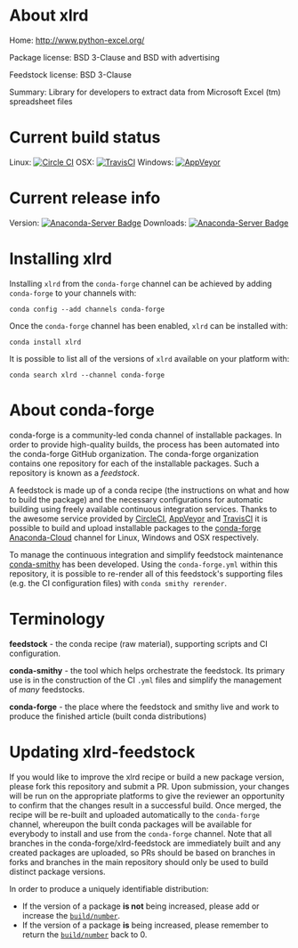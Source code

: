 About xlrd
==========

Home: http://www.python-excel.org/

Package license: BSD 3-Clause and BSD with advertising

Feedstock license: BSD 3-Clause

Summary: Library for developers to extract data from Microsoft Excel (tm) spreadsheet files



Current build status
====================

Linux: [![Circle CI](https://circleci.com/gh/conda-forge/xlrd-feedstock.svg?style=shield)](https://circleci.com/gh/conda-forge/xlrd-feedstock)
OSX: [![TravisCI](https://travis-ci.org/conda-forge/xlrd-feedstock.svg?branch=master)](https://travis-ci.org/conda-forge/xlrd-feedstock)
Windows: [![AppVeyor](https://ci.appveyor.com/api/projects/status/github/conda-forge/xlrd-feedstock?svg=True)](https://ci.appveyor.com/project/conda-forge/xlrd-feedstock/branch/master)

Current release info
====================
Version: [![Anaconda-Server Badge](https://anaconda.org/conda-forge/xlrd/badges/version.svg)](https://anaconda.org/conda-forge/xlrd)
Downloads: [![Anaconda-Server Badge](https://anaconda.org/conda-forge/xlrd/badges/downloads.svg)](https://anaconda.org/conda-forge/xlrd)

Installing xlrd
===============

Installing `xlrd` from the `conda-forge` channel can be achieved by adding `conda-forge` to your channels with:

```
conda config --add channels conda-forge
```

Once the `conda-forge` channel has been enabled, `xlrd` can be installed with:

```
conda install xlrd
```

It is possible to list all of the versions of `xlrd` available on your platform with:

```
conda search xlrd --channel conda-forge
```


About conda-forge
=================

conda-forge is a community-led conda channel of installable packages.
In order to provide high-quality builds, the process has been automated into the
conda-forge GitHub organization. The conda-forge organization contains one repository
for each of the installable packages. Such a repository is known as a *feedstock*.

A feedstock is made up of a conda recipe (the instructions on what and how to build
the package) and the necessary configurations for automatic building using freely
available continuous integration services. Thanks to the awesome service provided by
[CircleCI](https://circleci.com/), [AppVeyor](http://www.appveyor.com/)
and [TravisCI](https://travis-ci.org/) it is possible to build and upload installable
packages to the [conda-forge](https://anaconda.org/conda-forge)
[Anaconda-Cloud](http://docs.anaconda.org/) channel for Linux, Windows and OSX respectively.

To manage the continuous integration and simplify feedstock maintenance
[conda-smithy](http://github.com/conda-forge/conda-smithy) has been developed.
Using the ``conda-forge.yml`` within this repository, it is possible to re-render all of
this feedstock's supporting files (e.g. the CI configuration files) with ``conda smithy rerender``.


Terminology
===========

**feedstock** - the conda recipe (raw material), supporting scripts and CI configuration.

**conda-smithy** - the tool which helps orchestrate the feedstock.
                   Its primary use is in the construction of the CI ``.yml`` files
                   and simplify the management of *many* feedstocks.

**conda-forge** - the place where the feedstock and smithy live and work to
                  produce the finished article (built conda distributions)


Updating xlrd-feedstock
=======================

If you would like to improve the xlrd recipe or build a new
package version, please fork this repository and submit a PR. Upon submission,
your changes will be run on the appropriate platforms to give the reviewer an
opportunity to confirm that the changes result in a successful build. Once
merged, the recipe will be re-built and uploaded automatically to the
`conda-forge` channel, whereupon the built conda packages will be available for
everybody to install and use from the `conda-forge` channel.
Note that all branches in the conda-forge/xlrd-feedstock are
immediately built and any created packages are uploaded, so PRs should be based
on branches in forks and branches in the main repository should only be used to
build distinct package versions.

In order to produce a uniquely identifiable distribution:
 * If the version of a package **is not** being increased, please add or increase
   the [``build/number``](http://conda.pydata.org/docs/building/meta-yaml.html#build-number-and-string).
 * If the version of a package **is** being increased, please remember to return
   the [``build/number``](http://conda.pydata.org/docs/building/meta-yaml.html#build-number-and-string)
   back to 0.
